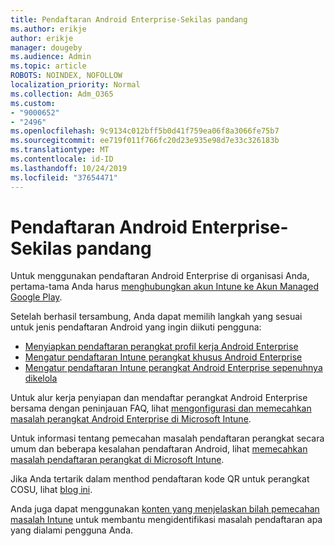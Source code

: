 ```yaml
---
title: Pendaftaran Android Enterprise-Sekilas pandang
ms.author: erikje
author: erikje
manager: dougeby
ms.audience: Admin
ms.topic: article
ROBOTS: NOINDEX, NOFOLLOW
localization_priority: Normal
ms.collection: Adm_O365
ms.custom:
- "9000652"
- "2496"
ms.openlocfilehash: 9c9134c012bff5b0d41f759ea06f8a3066fe75b7
ms.sourcegitcommit: ee719f011f766fc20d23e935e98d7e33c326183b
ms.translationtype: MT
ms.contentlocale: id-ID
ms.lasthandoff: 10/24/2019
ms.locfileid: "37654471"
---
```

# <a name="android-enterprise-enrollment---overview"></a>Pendaftaran Android Enterprise-Sekilas pandang

Untuk menggunakan pendaftaran Android Enterprise di organisasi Anda, pertama-tama Anda harus [menghubungkan akun Intune ke Akun Managed Google Play](https://docs.microsoft.com/intune/enrollment/connect-intune-android-enterprise). 

Setelah berhasil tersambung, Anda dapat memilih langkah yang sesuai untuk jenis pendaftaran Android yang ingin diikuti pengguna:

- [Menyiapkan pendaftaran perangkat profil kerja Android Enterprise](https://docs.microsoft.com/intune/enrollment/android-work-profile-enroll)
- [Mengatur pendaftaran Intune perangkat khusus Android Enterprise](https://docs.microsoft.com/intune/enrollment/android-kiosk-enroll)
- [Mengatur pendaftaran Intune perangkat Android Enterprise sepenuhnya dikelola](https://docs.microsoft.com/intune/enrollment/android-fully-managed-enroll)

Untuk alur kerja penyiapan dan mendaftar perangkat Android Enterprise bersama dengan peninjauan FAQ, lihat [mengonfigurasi dan memecahkan masalah perangkat Android Enterprise di Microsoft Intune](https://support.microsoft.com/help/4476974/configuring-and-troubleshooting-android-enterprise-devices-in-intune).

Untuk informasi tentang pemecahan masalah pendaftaran perangkat secara umum dan beberapa kesalahan pendaftaran Android, lihat [memecahkan masalah pendaftaran perangkat di Microsoft Intune](https://docs.microsoft.com/intune/enrollment/troubleshoot-device-enrollment-in-intune).

Jika Anda tertarik dalam menthod pendaftaran kode QR untuk perangkat COSU, lihat [blog ini](https://techcommunity.microsoft.com/t5/Intune-Customer-Success/COSU-Configuration-and-Enrollment-using-the-QR-code-enrollment/ba-p/280184).

Anda juga dapat menggunakan [konten yang menjelaskan bilah pemecahan masalah Intune](https://docs.microsoft.com/intune/fundamentals/help-desk-operators) untuk membantu mengidentifikasi masalah pendaftaran apa yang dialami pengguna Anda.